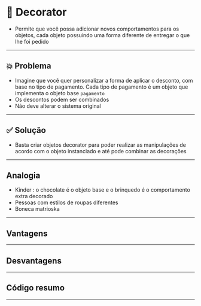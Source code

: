 # 🧩 Decorator
- Permite que você possa adicionar novos comportamentos para os objetos, cada objeto possuindo uma forma diferente de entregar o que lhe foi pedido


---
## 💥 Problema
- Imagine que você quer personalizar a forma de aplicar o desconto,
com base no tipo de pagamento. Cada tipo de pagamento é um objeto que implementa o objeto base `pagamento`
- Os descontos podem ser combinados
- Não deve alterar o sistema original

---
## ✅ Solução
- Basta criar objetos decorator para poder realizar as manipulações
de acordo com o objeto instanciado e até pode combinar as decorações

---

## Analogia 
- Kinder : o chocolate é o objeto base e o brinquedo é o comportamento extra decorado
- Pessoas com estilos de roupas diferentes
- Boneca matrioska

---
## Vantagens


---
## Desvantagens

---
## Código resumo

---